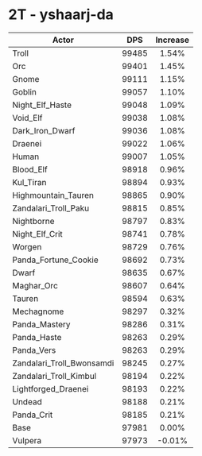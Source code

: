 # 2T - yshaarj-da
| Actor | DPS | Increase |
|---|:---:|:---:|
|Troll|99485|1.54%|
|Orc|99401|1.45%|
|Gnome|99111|1.15%|
|Goblin|99057|1.10%|
|Night_Elf_Haste|99048|1.09%|
|Void_Elf|99038|1.08%|
|Dark_Iron_Dwarf|99036|1.08%|
|Draenei|99022|1.06%|
|Human|99007|1.05%|
|Blood_Elf|98918|0.96%|
|Kul_Tiran|98894|0.93%|
|Highmountain_Tauren|98865|0.90%|
|Zandalari_Troll_Paku|98815|0.85%|
|Nightborne|98797|0.83%|
|Night_Elf_Crit|98741|0.78%|
|Worgen|98729|0.76%|
|Panda_Fortune_Cookie|98692|0.73%|
|Dwarf|98635|0.67%|
|Maghar_Orc|98607|0.64%|
|Tauren|98594|0.63%|
|Mechagnome|98297|0.32%|
|Panda_Mastery|98286|0.31%|
|Panda_Haste|98263|0.29%|
|Panda_Vers|98263|0.29%|
|Zandalari_Troll_Bwonsamdi|98245|0.27%|
|Zandalari_Troll_Kimbul|98194|0.22%|
|Lightforged_Draenei|98193|0.22%|
|Undead|98188|0.21%|
|Panda_Crit|98185|0.21%|
|Base|97981|0.00%|
|Vulpera|97973|-0.01%|
